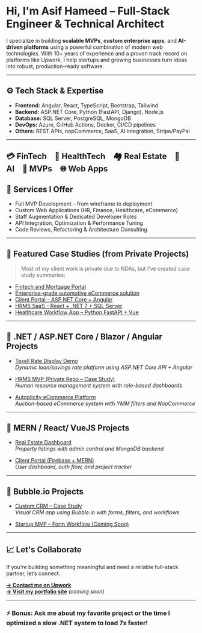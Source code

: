 # Hi, I'm Asif Hameed – Full-Stack Engineer & Technical Architect

I specialize in building **scalable MVPs**, **custom enterprise apps**, and **AI-driven platforms** using a powerful combination of modern web technologies. With 10+ years of experience and a proven track record on platforms like Upwork, I help startups and growing businesses turn ideas into robust, production-ready software.

---

## ⚙️ Tech Stack & Expertise

- **Frontend:** Angular, React, TypeScript, Bootstrap, Tailwind
- **Backend:** ASP.NET Core, Python (FastAPI, Django), Node.js
- **Database:** SQL Server, PostgreSQL, MongoDB
- **DevOps:** Azure, GitHub Actions, Docker, CI/CD pipelines
- **Others:** REST APIs, nopCommerce, SaaS, AI integration, Stripe/PayPal

---
💳 FinTech 💊 HealthTech 🏘️ Real Estate 🧠 AI 📱 MVPs 🌐 Web Apps
---

## 🚀 Services I Offer

- Full MVP Development – from wireframe to deployment
- Custom Web Applications (HR, Finance, Healthcare, eCommerce)
- Staff Augmentation & Dedicated Developer Roles
- API Integration, Optimization & Performance Tuning
- Code Reviews, Refactoring & Architecture Consulting

---

## 📌 Featured Case Studies (from Private Projects)
> Most of my client work is private due to NDAs, but I’ve created case study summaries:

- [Fintech and Mortgage Portal](https://github.com/asifhameed8/Texell-RateDisplay-Demo)
- [Enterprise-grade automotive eCommerce solution](https://github.com/asifhameed8/Autoplicity-AuctionEcommerce-CaseStudy)
- [Client Portal – ASP.NET Core + Angular](https://github.com/asifhameed8/Client-Portal-CaseStudy)
- [HRMS SaaS – React + .NET 7 + SQL Server](https://github.com/asifhameed8/HRMS-CaseStudy)
- [Healthcare Workflow App – Python FastAPI + Vue](https://github.com/asifhameed8/Healthcare-CaseStudy)

---

## 🔹 .NET / ASP.NET Core / Blazor / Angular Projects

- [Texell Rate Display Demo](https://github.com/asifhameed8/Texell-RateDisplay-Demo)  
  *Dynamic loan/savings rate platform using ASP.NET Core API + Angular*

- [HRMS MVP (Private Repo – Case Study)](https://github.com/asifhameed8/HRMS-MVP-ASP.NET)  
  *Human resource management system with role-based dashboards*

- [Autoplicity eCommerce Platform](https://github.com/asifhameed8/Autoplicity-AuctionEcommerce-CaseStudy)  
  *Auction-based eCommerce system with YMM filters and NopCommerce*

---

## 🔸 MERN / React/ VueJS Projects

- [Real Estate Dashboard](https://github.com/asifhameed8/RealEstate-MERN-Stack)  
  *Property listings with admin control and MongoDB backend*

- [Client Portal (Firebase + MERN)](https://github.com/asifhameed8/ClientPortal-MERN-Firebase)  
  *User dashboard, auth flow, and project tracker*

---

## 🔶 Bubble.io Projects

- [Custom CRM – Case Study](https://github.com/asifhameed8/BubbleCRM-CaseStudy-CustomWorkflow)  
  *Visual CRM app using Bubble.io with forms, filters, and workflows*

- [Startup MVP – Form Workflow (Coming Soon)](https://github.com/asifhameed8/Bubble-MVP-Workflow)


---
## 📈 Let's Collaborate

If you're building something meaningful and need a reliable full-stack partner, let’s connect.

**[→ Contact me on Upwork](https://www.upwork.com/freelancers/asifhameed)**  
**[→ Visit my portfolio site](https://asifhameed.com)** *(coming soon)*

---

### ⚡ Bonus: Ask me about my favorite project or the time I optimized a slow .NET system to load 7x faster!
